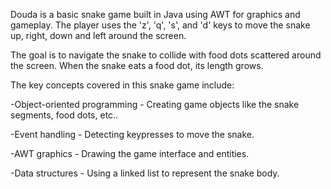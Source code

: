 Douda is a basic snake game built in Java using AWT for graphics and gameplay. The player uses the 'z', 'q', 's', and 'd' keys
to move the snake up, right, down and left around the screen.

The goal is to navigate the snake to collide with food dots scattered around the screen. When the snake eats a food dot, its 
length grows.

The key concepts covered in this snake game include:

  -Object-oriented programming - Creating game objects like the snake segments, food dots, etc..
  
  -Event handling - Detecting keypresses to move the snake.
  
  -AWT graphics - Drawing the game interface and entities.
  
  -Data structures - Using a linked list to represent the snake body.
